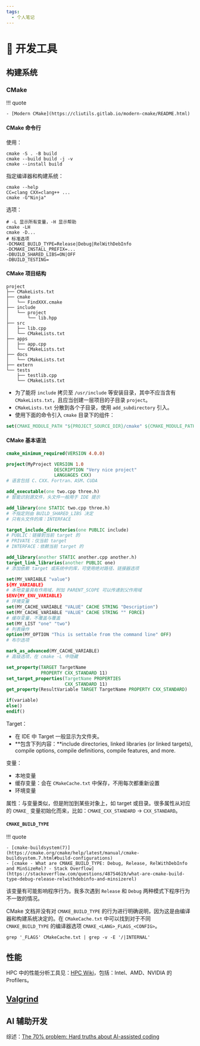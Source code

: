 ```yaml
---
tags:
  - 个人笔记
---
```


# 📒 开发工具

## 构建系统

### CMake

!!! quote

    - [Modern CMake](https://cliutils.gitlab.io/modern-cmake/README.html)

#### CMake 命令行

使用：

```shell
cmake -S . -B build
cmake --build build -j -v
cmake --install build
```

指定编译器和构建系统：

```shell
cmake --help
CC=clang CXX=clang++ ...
cmake -G"Ninja"
```

选项：

```shell
# -L 显示所有变量，-H 显示帮助
cmake -LH
cmake -D...
# 标准选项
-DCMAKE_BUILD_TYPE=Release|Debug|RelWithDebInfo
-DCMAKE_INSTALL_PREFIX=...
-DBUILD_SHARED_LIBS=ON|OFF
-DBUILD_TESTING=
```

#### CMake 项目结构

```text
project
├── CMakeLists.txt
├── cmake
│   └── FindXXX.cmake
├── include
│   └── project
│       └── lib.hpp
├── src
│   ├── lib.cpp
│   └── CMakeLists.txt
├── apps
│   ├── app.cpp
│   └── CMakeLists.txt
├── docs
│   └── CMakeLists.txt
├── extern
└── tests
    ├── testlib.cpp
    └── CMakeLists.txt
```

- 为了能将 `include` 拷贝至 `/usr/include` 等安装目录，其中不应当含有 `CMakeLists.txt`，且应当创建一层项目的子目录 `project`。
- `CMakeLists.txt` 分散到各个子目录，使用 `add_subdirectory` 引入。
- 使用下面的命令引入 `cmake` 目录下的组件：

```cmake
set(CMAKE_MODULE_PATH "${PROJECT_SOURCE_DIR}/cmake" ${CMAKE_MODULE_PATH})
```

#### CMake 基本语法

```cmake
cmake_minimum_required(VERSION 4.0.0)

project(MyProject VERSION 1.0
                  DESCRIPTION "Very nice project"
                  LANGUAGES CXX)
# 语言包括 C、CXX、Fortran、ASM、CUDA

add_executable(one two.cpp three.h)
# 智能识别源文件，头文件一般用于 IDE 提示

add_library(one STATIC two.cpp three.h)
# 不指定则由 BUILD_SHARED_LIBS 决定
# 只有头文件的库：INTERFACE

target_include_directories(one PUBLIC include)
# PUBLIC：链接到当前 target 的
# PRIVATE：仅当前 target
# INTERFACE：依赖当前 target 的

add_library(another STATIC another.cpp another.h)
target_link_libraries(another PUBLIC one)
# 添加依赖 target 或系统中的库，可使用绝对路径、链接器选项

set(MY_VARIABLE "value")
${MY_VARIABLE}
# 本地变量具有作用域，附加 PARENT_SCOPE 可以传递到父作用域
$ENV{MY_ENV_VARIABLE}
# 环境变量
set(MY_CACHE_VARIABLE "VALUE" CACHE STRING "Description")
set(MY_CACHE_VARIABLE "VALUE" CACHE STRING "" FORCE)
# 缓存变量，不覆盖与覆盖
set(MY_LIST "one" "two")
# 列表操作
option(MY_OPTION "This is settable from the command line" OFF)
# 布尔选项

mark_as_advanced(MY_CACHE_VARIABLE)
# 高级选项，在 cmake -L 中隐藏

set_property(TARGET TargetName
             PROPERTY CXX_STANDARD 11)
set_target_properties(TargetName PROPERTIES
                      CXX_STANDARD 11)
get_property(ResultVariable TARGET TargetName PROPERTY CXX_STANDARD)

if(variable)
else()
endif()
```

Target：

- 在 IDE 中 Target 一般显示为文件夹。
- **包含下列内容：**include directories, linked libraries (or linked targets), compile options, compile definitions, compile features, and more.

变量：

- 本地变量
- 缓存变量：会在 `CMakeCache.txt` 中保存，不用每次都重新设置
- 环境变量

属性：与变量类似，但是附加到某些对象上，如 target 或目录。很多属性从对应的 `CMAKE_` 变量初始化而来，比如：`CMAKE_CXX_STANDARD` -> `CXX_STANDARD`。

#### `CMAKE_BUILD_TYPE`

!!! quote

    - [cmake-buildsystem(7)](https://cmake.org/cmake/help/latest/manual/cmake-buildsystem.7.html#build-configurations)
    - [cmake - What are CMAKE_BUILD_TYPE: Debug, Release, RelWithDebInfo and MinSizeRel? - Stack Overflow](https://stackoverflow.com/questions/48754619/what-are-cmake-build-type-debug-release-relwithdebinfo-and-minsizerel)

该变量有可能影响程序行为。我多次遇到 `Release` 和 `Debug` 两种模式下程序行为不一致的情况。

CMake 文档并没有对 `CMAKE_BUILD_TYPE` 的行为进行明确说明，因为这是由编译器和构建系统决定的。在 `CMakeCache.txt` 中可以找到对于不同 `CMAKE_BUILD_TYPE` 的编译器选项 `CMAKE_<LANG>_FLAGS_<CONFIG>`。

```shell
grep '_FLAGS' CMakeCache.txt | grep -v -E '/|INTERNAL'
```

## 性能

HPC 中的性能分析工具见：[HPC Wiki](https://hpcwiki.io/)，包括：Intel、AMD、NVIDIA 的 Profilers。

## [Valgrind](https://valgrind.org/)

## AI 辅助开发

综述：[The 70% problem: Hard truths about AI-assisted coding](https://addyo.substack.com/p/the-70-problem-hard-truths-about)
